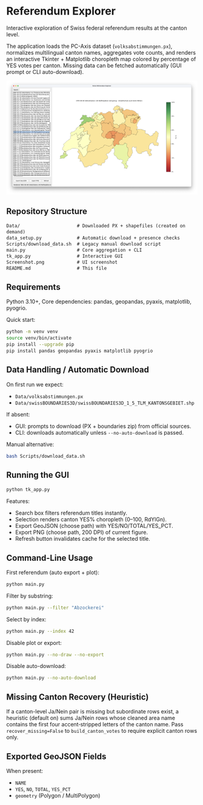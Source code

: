 # Referendum Explorer

Interactive exploration of Swiss federal referendum results at the canton level.

The application loads the PC-Axis dataset (`volksabstimmungen.px`), normalizes multilingual canton names, aggregates vote counts, and renders an interactive Tkinter + Matplotlib choropleth map colored by percentage of YES votes per canton. Missing data can be fetched automatically (GUI prompt or CLI auto-download).

![Screenshot of the application interface](Screenshot.png)

## Repository Structure

```
Data/                     # Downloaded PX + shapefiles (created on demand)
data_setup.py             # Automatic download + presence checks
Scripts/download_data.sh  # Legacy manual download script
main.py                   # Core aggregation + CLI
tk_app.py                 # Interactive GUI
Screenshot.png            # UI screenshot
README.md                 # This file
```

## Requirements

Python 3.10+, Core dependencies: pandas, geopandas, pyaxis, matplotlib, pyogrio.

Quick start:
```bash
python -m venv venv
source venv/bin/activate
pip install --upgrade pip
pip install pandas geopandas pyaxis matplotlib pyogrio
```

## Data Handling / Automatic Download

On first run we expect:
- `Data/volksabstimmungen.px`
- `Data/swissBOUNDARIES3D/swissBOUNDARIES3D_1_5_TLM_KANTONSGEBIET.shp`

If absent:
- GUI: prompts to download (PX + boundaries zip) from official sources.
- CLI: downloads automatically unless `--no-auto-download` is passed.

Manual alternative:
```bash
bash Scripts/download_data.sh
```

## Running the GUI

```bash
python tk_app.py
```

Features:
- Search box filters referendum titles instantly.
- Selection renders canton YES% choropleth (0–100, RdYlGn).
- Export GeoJSON (choose path) with YES/NO/TOTAL/YES_PCT.
- Export PNG (choose path, 200 DPI) of current figure.
- Refresh button invalidates cache for the selected title.

## Command-Line Usage

First referendum (auto export + plot):
```bash
python main.py
```

Filter by substring:
```bash
python main.py --filter "Abzockerei"
```

Select by index:
```bash
python main.py --index 42
```

Disable plot or export:
```bash
python main.py --no-draw --no-export
```

Disable auto-download:
```bash
python main.py --no-auto-download
```

## Missing Canton Recovery (Heuristic)

If a canton-level Ja/Nein pair is missing but subordinate rows exist, a heuristic (default on) sums Ja/Nein rows whose cleaned area name contains the first four accent‑stripped letters of the canton name. Pass `recover_missing=False` to `build_canton_votes` to require explicit canton rows only.

## Exported GeoJSON Fields

When present:
- `NAME`
- `YES`, `NO`, `TOTAL`, `YES_PCT`
- `geometry` (Polygon / MultiPolygon)